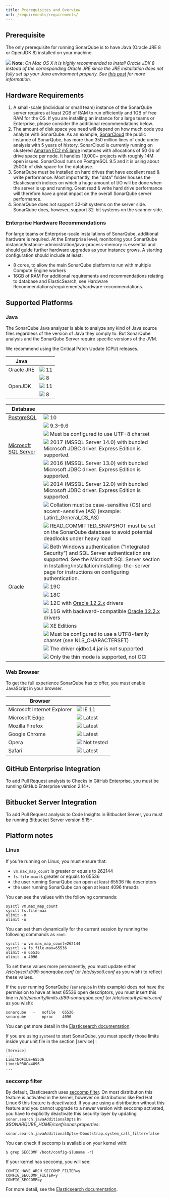 ```yaml
---
title: Prerequisites and Overview
url: /requirements/requirements/
---
```

## Prerequisite
The only prerequisite for running SonarQube is to have Java (Oracle JRE 8 or OpenJDK 8) installed on your machine.

![](/images/exclamation.svg) **Note:** _On Mac OS X it is highly recommended to install Oracle JDK 8 instead of the corresponding Oracle JRE since the JRE installation does not fully set up your Java environment properly. See [this post](http://stackoverflow.com/questions/15624667/mac-osx-java-terminal-version-incorrect) for more information._

## Hardware Requirements
1. A small-scale (individual or small team) instance of the SonarQube server requires at least 2GB of RAM to run efficiently and 1GB of free RAM for the OS. If you are installing an instance for a large teams or Enterprise, please consider the additional recommendations below.
2. The amount of disk space you need will depend on how much code you analyze with SonarQube. As an example, [SonarCloud](https://sonarcloud.io) the public instance of SonarQube, has more than 350 million lines of code under analysis with 5 years of history. SonarCloud is currently running on clustered [Amazon EC2 m5.large](http://aws.amazon.com/ec2/instance-types/) instances with allocations of 50 Gb of drive space per node. It handles 19,000+ projects with roughly 14M open issues. SonarCloud runs on PostgreSQL 9.5 and it is using about 250Gb of disk space for the database.
3. SonarQube must be installed on hard drives that have excellent read & write performance. Most importantly, the "data" folder houses the Elasticsearch indices on which a huge amount of I/O will be done when the server is up and running. Great read & write hard drive performance will therefore have a great impact on the overall SonarQube server performance.
4. SonarQube does not support 32-bit systems on the server side. SonarQube does, however, support 32-bit systems on the scanner side.

### Enterprise Hardware Recommendations
For large teams or Enterprise-scale installations of SonarQube, additional hardware is required. At the Enterprise level, monitoring your SonarQube instance/instance-administration/java-process-memory is essential and should guide further hardware upgrades as your instance grows. A starting configuration should include at least:

* 8 cores, to allow the main SonarQube platform to run with multiple Compute Engine workers
* 16GB of RAM
For additional requirements and recommendations relating to database and ElasticSearch, see Hardware Recommendations/requirements/hardware-recommendations.

## Supported Platforms
### Java
The SonarQube Java analyzer is able to analyze any kind of Java source files regardless of the version of Java they comply to. But SonarQube analysis and the SonarQube Server require specific versions of the JVM.

We recommend using the Critical Patch Update (CPU) releases.

| Java           |                          |
| -------------- | ------------------------ |
| Oracle JRE     | ![](/images/check.svg) 11 |
|                | ![](/images/cross.svg) 8  |
| OpenJDK        | ![](/images/check.svg) 11 |
|                | ![](/images/cross.svg) 8  |

| Database                                                    |                                                                                                                                                                                                                                                                   |
| ----------------------------------------------------------- | ----------------------------------------------------------------------------------------------------------------------------------------------------------------------------------------------------------------------------------------------------------------- |
| [PostgreSQL](http://www.postgresql.org/)                    | ![](/images/check.svg) 10                                                                                                                                                                                                                                  |
|                                                             | ![](/images/check.svg) 9.3–9.6                                                                                                                                                                                                                                         |
|                                                             | ![](/images/exclamation.svg) Must be configured to use UTF-8 charset                                                                                                                                                                                              |
| [Microsoft SQL Server](http://www.microsoft.com/sqlserver/) | ![](/images/check.svg) 2017 (MSSQL Server 14.0) with bundled Microsoft JDBC driver. Express Edition is supported.                                                                                                                                                 |
|                                                             | ![](/images/check.svg) 2016 (MSSQL Server 13.0) with bundled Microsoft JDBC driver. Express Edition is supported.                                                                                                                                                 |
|                                                             | ![](/images/check.svg) 2014 (MSSQL Server 12.0) with bundled Microsoft JDBC driver. Express Edition is supported.                                                                                                                                                 |
|                                                             | ![](/images/exclamation.svg) Collation must be case-sensitive (CS) and accent-sensitive (AS) (example: Latin1_General_CS_AS)                                                                                                                                      |
|                                                             | ![](/images/exclamation.svg) READ_COMMITTED_SNAPSHOT must be set on the SonarQube database to avoid potential deadlocks under heavy load                                                                                                                          |
|                                                             | ![](/images/info.svg) Both Windows authentication (“Integrated Security”) and SQL Server authentication are supported. See the Microsoft SQL Server section in Installing/installation/installing-the-server page for instructions on configuring authentication. |
| [Oracle](http://www.oracle.com/database/)                   | ![](/images/check.svg) 19C                                                                                                                                                                                                                                        |
|                                                             | ![](/images/check.svg) 18C                                                                                                                                                                                                                                        |
|                                                             | ![](/images/check.svg) 12C with [Oracle 12.2.x](http://www.oracle.com/technetwork/database/features/jdbc/jdbc-ucp-122-3110062.html) drivers                                                                                                  |
|                                                             | ![](/images/check.svg) 11G with backward-compatible [Oracle 12.2.x](http://www.oracle.com/technetwork/database/features/jdbc/jdbc-ucp-122-3110062.html) drivers                                                                                                   |
|                                                             | ![](/images/check.svg) XE Editions                                                                                                                           
|                                                             | ![](/images/exclamation.svg) Must be configured to use a UTF8-family charset (see NLS_CHARACTERSET)                                                                                                                                                               |
|                                                             | ![](/images/exclamation.svg) The driver ojdbc14.jar is not supported                                                                                                                                                                                              |
|                                                             | ![](/images/exclamation.svg) Only the thin mode is supported, not OCI                                                                                                                                                                                             |

### Web Browser
To get the full experience SonarQube has to offer, you must enable JavaScript in your browser.

| Browser                     |                                         |
| --------------------------- | --------------------------------------- |
| Microsoft Internet Explorer | ![](/images/check.svg) IE 11            |
| Microsoft Edge              | ![](/images/check.svg) Latest           |
| Mozilla Firefox             | ![](/images/check.svg) Latest           |
| Google Chrome               | ![](/images/check.svg) Latest           |
| Opera                       | ![](/images/exclamation.svg) Not tested |
| Safari                      | ![](/images/check.svg) Latest           |

<!-- sonarqube -->
## GitHub Enterprise Integration
To add Pull Request analysis to Checks in GitHub Enterprise, you must be running GitHub Enterprise version 2.14+.

## Bitbucket Server Integration
To add Pull Request analysis to Code Insights in Bitbucket Server, you must be running Bitbucket Server version 5.15+.
<!-- /sonarqube -->

## Platform notes
### Linux
If you're running on Linux, you must ensure that:

* `vm.max_map_count` is greater or equals to 262144
* `fs.file-max` is greater or equals to 65536
* the user running SonarQube can open at least 65536 file descriptors
* the user running SonarQube can open at least 4096 threads

You can see the values with the following commands:
```
sysctl vm.max_map_count
sysctl fs.file-max
ulimit -n
ulimit -u
```

You can set them dynamically for the current session by running  the following commands as `root`:
```
sysctl -w vm.max_map_count=262144
sysctl -w fs.file-max=65536
ulimit -n 65536
ulimit -u 4096
```

To set these values more permanently, you must update either _/etc/sysctl.d/99-sonarqube.conf_ (or _/etc/sysctl.conf_ as you wish) to reflect these values.

If the user running SonarQube (`sonarqube` in this example) does not have the permission to have at least 65536 open descriptors, you must insert this line in _/etc/security/limits.d/99-sonarqube.conf_ (or _/etc/security/limits.conf_ as you wish):
```
sonarqube   -   nofile   65536
sonarqube   -   nproc    4096
```

You can get more detail in the [Elasticsearch documentation](https://www.elastic.co/guide/en/elasticsearch/reference/5.6/system-config.html).

If you are using `systemd` to start SonarQube, you must specify those limits inside your unit file in the section \[service\] :
```
[Service]
...
LimitNOFILE=65536
LimitNPROC=4096
...
```

### seccomp filter
By default, Elasticsearch uses [seccomp filter](https://www.kernel.org/doc/Documentation/prctl/seccomp_filter.txt). On most distribution this feature is activated in the kernel, however on distributions like Red Hat Linux 6 this feature is deactivated. If you are using a distribution without this feature and you cannot upgrade to a newer version with seccomp activated, you have to explicitly deactivate this security layer by updating `sonar.search.javaAdditionalOpts` in _$SONARQUBE_HOME/conf/sonar.properties_:
```
sonar.search.javaAdditionalOpts=-Dbootstrap.system_call_filter=false
```

You can check if seccomp is available on your kernel with:
```
$ grep SECCOMP /boot/config-$(uname -r)
```

If your kernel has seccomp, you will see:
```
CONFIG_HAVE_ARCH_SECCOMP_FILTER=y
CONFIG_SECCOMP_FILTER=y
CONFIG_SECCOMP=y
```
For more detail, see the [Elasticsearch documentation](https://www.elastic.co/guide/en/elasticsearch/reference/5.6/breaking-changes-5.6.html).
